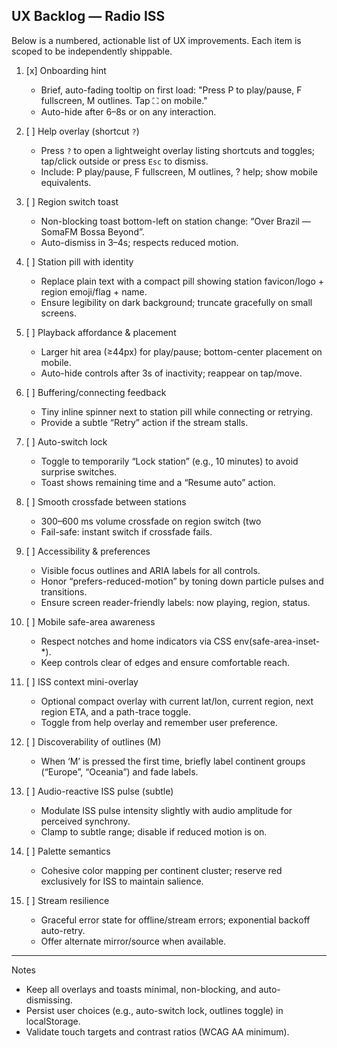 ## UX Backlog — Radio ISS

Below is a numbered, actionable list of UX improvements. Each item is scoped to be independently shippable.

1. [x] Onboarding hint
   - Brief, auto-fading tooltip on first load: "Press P to play/pause, F fullscreen, M outlines. Tap ⛶ on mobile."
   - Auto-hide after 6–8s or on any interaction.

2. [ ] Help overlay (shortcut `?`)
   - Press `?` to open a lightweight overlay listing shortcuts and toggles; tap/click outside or press `Esc` to dismiss.
   - Include: P play/pause, F fullscreen, M outlines, ? help; show mobile equivalents.

3. [ ] Region switch toast
   - Non-blocking toast bottom-left on station change: “Over Brazil — SomaFM Bossa Beyond”.
   - Auto-dismiss in 3–4s; respects reduced motion.

4. [ ] Station pill with identity
   - Replace plain text with a compact pill showing station favicon/logo + region emoji/flag + name.
   - Ensure legibility on dark background; truncate gracefully on small screens.

5. [ ] Playback affordance & placement
   - Larger hit area (≥44px) for play/pause; bottom-center placement on mobile.
   - Auto-hide controls after 3s of inactivity; reappear on tap/move.

6. [ ] Buffering/connecting feedback
   - Tiny inline spinner next to station pill while connecting or retrying.
   - Provide a subtle “Retry” action if the stream stalls.

7. [ ] Auto-switch lock
   - Toggle to temporarily “Lock station” (e.g., 10 minutes) to avoid surprise switches.
   - Toast shows remaining time and a “Resume auto” action.

8. [ ] Smooth crossfade between stations
   - 300–600 ms volume crossfade on region switch (two <audio> elements or a gain envelope).
   - Fail-safe: instant switch if crossfade fails.

9. [ ] Accessibility & preferences
   - Visible focus outlines and ARIA labels for all controls.
   - Honor “prefers-reduced-motion” by toning down particle pulses and transitions.
   - Ensure screen reader-friendly labels: now playing, region, status.

10. [ ] Mobile safe-area awareness
    - Respect notches and home indicators via CSS env(safe-area-inset-*).
    - Keep controls clear of edges and ensure comfortable reach.

11. [ ] ISS context mini-overlay
    - Optional compact overlay with current lat/lon, current region, next region ETA, and a path-trace toggle.
    - Toggle from help overlay and remember user preference.

12. [ ] Discoverability of outlines (M)
    - When ‘M’ is pressed the first time, briefly label continent groups (“Europe”, “Oceania”) and fade labels.

13. [ ] Audio-reactive ISS pulse (subtle)
    - Modulate ISS pulse intensity slightly with audio amplitude for perceived synchrony.
    - Clamp to subtle range; disable if reduced motion is on.

14. [ ] Palette semantics
    - Cohesive color mapping per continent cluster; reserve red exclusively for ISS to maintain salience.

15. [ ] Stream resilience
    - Graceful error state for offline/stream errors; exponential backoff auto-retry.
    - Offer alternate mirror/source when available.

---

Notes
- Keep all overlays and toasts minimal, non-blocking, and auto-dismissing.
- Persist user choices (e.g., auto-switch lock, outlines toggle) in localStorage.
- Validate touch targets and contrast ratios (WCAG AA minimum).
